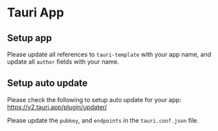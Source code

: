 # Tauri App

## Setup app
Please update all references to `tauri-template` with your app name, and update all `author` fields with your name.

## Setup auto update
Please check the following to setup auto update for your app:
https://v2.tauri.app/plugin/updater/

Please update the `pubkey`, and `endpoints` in the `tauri.conf.json` file.
